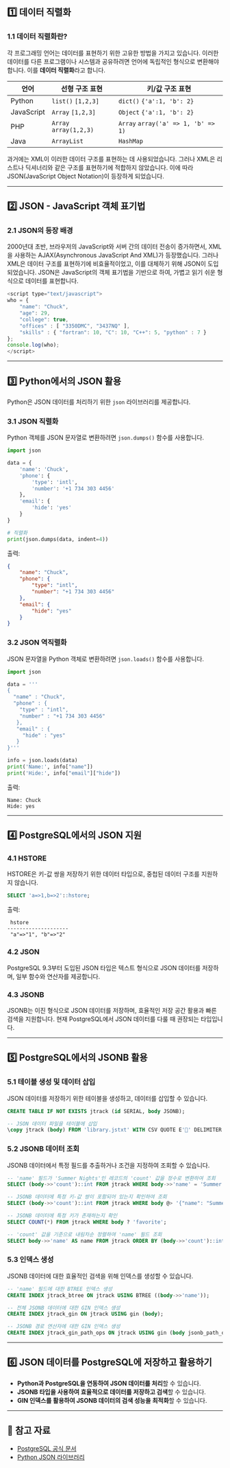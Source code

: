## 1️⃣ 데이터 직렬화

### **1.1 데이터 직렬화란?**

각 프로그래밍 언어는 데이터를 표현하기 위한 고유한 방법을 가지고 있습니다. 이러한 데이터를 다른 프로그램이나 시스템과 공유하려면 언어에 독립적인 형식으로 변환해야 합니다. 이를 **데이터 직렬화**라고 합니다.

| 언어       | 선형 구조 표현         | 키/값 구조 표현             |
|------------|------------------------|-----------------------------|
| Python     | `list()` `[1,2,3]`     | `dict()` `{'a':1, 'b': 2}`  |
| JavaScript | `Array` `[1,2,3]`      | `Object` `{'a':1, 'b': 2}`  |
| PHP        | `Array` `array(1,2,3)` | `Array` `array('a' => 1, 'b' => 1)` |
| Java       | `ArrayList`            | `HashMap`                   |

과거에는 XML이 이러한 데이터 구조를 표현하는 데 사용되었습니다. 그러나 XML은 리스트나 딕셔너리와 같은 구조를 표현하기에 적합하지 않았습니다. 이에 따라 JSON(JavaScript Object Notation)이 등장하게 되었습니다.

---

## 2️⃣ JSON - JavaScript 객체 표기법

### **2.1 JSON의 등장 배경**

2000년대 초반, 브라우저의 JavaScript와 서버 간의 데이터 전송이 증가하면서, XML을 사용하는 AJAX(Asynchronous JavaScript And XML)가 등장했습니다. 그러나 XML은 데이터 구조를 표현하기에 비효율적이었고, 이를 대체하기 위해 JSON이 도입되었습니다. JSON은 JavaScript의 객체 표기법을 기반으로 하여, 가볍고 읽기 쉬운 형식으로 데이터를 표현합니다.

```javascript
<script type="text/javascript">
who = {
    "name": "Chuck",
    "age": 29,
    "college": true,
    "offices" : [ "3350DMC", "3437NQ" ],
    "skills" : { "fortran": 10, "C": 10, "C++": 5, "python" : 7 }
};
console.log(who);
</script>
```

---

## 3️⃣ Python에서의 JSON 활용

Python은 JSON 데이터를 처리하기 위한 `json` 라이브러리를 제공합니다.

### **3.1 JSON 직렬화**

Python 객체를 JSON 문자열로 변환하려면 `json.dumps()` 함수를 사용합니다.

```python
import json

data = {
    'name': 'Chuck',
    'phone': {
        'type': 'intl',
        'number': '+1 734 303 4456'
    },
    'email': {
        'hide': 'yes'
    }
}

# 직렬화
print(json.dumps(data, indent=4))
```

출력:

```json
{
    "name": "Chuck",
    "phone": {
        "type": "intl",
        "number": "+1 734 303 4456"
    },
    "email": {
        "hide": "yes"
    }
}
```

### **3.2 JSON 역직렬화**

JSON 문자열을 Python 객체로 변환하려면 `json.loads()` 함수를 사용합니다.

```python
import json

data = '''
{
  "name" : "Chuck",
  "phone" : {
    "type" : "intl",
    "number" : "+1 734 303 4456"
   },
   "email" : {
     "hide" : "yes"
   }
}'''

info = json.loads(data)
print('Name:', info["name"])
print('Hide:', info["email"]["hide"])
```

출력:

```
Name: Chuck
Hide: yes
```

---

## 4️⃣ PostgreSQL에서의 JSON 지원

### **4.1 HSTORE**

HSTORE은 키-값 쌍을 저장하기 위한 데이터 타입으로, 중첩된 데이터 구조를 지원하지 않습니다.

```sql
SELECT 'a=>1,b=>2'::hstore;
```

출력:

```
 hstore
--------------------
 "a"=>"1", "b"=>"2"
```

### **4.2 JSON**

PostgreSQL 9.3부터 도입된 JSON 타입은 텍스트 형식으로 JSON 데이터를 저장하며, 일부 함수와 연산자를 제공합니다.

### **4.3 JSONB**

JSONB는 이진 형식으로 JSON 데이터를 저장하며, 효율적인 저장 공간 활용과 빠른 검색을 지원합니다. 현재 PostgreSQL에서 JSON 데이터를 다룰 때 권장되는 타입입니다.

---

## 5️⃣ PostgreSQL에서의 JSONB 활용

### **5.1 테이블 생성 및 데이터 삽입**

JSON 데이터를 저장하기 위한 테이블을 생성하고, 데이터를 삽입할 수 있습니다.

```sql
CREATE TABLE IF NOT EXISTS jtrack (id SERIAL, body JSONB);

-- JSON 데이터 파일을 테이블에 삽입
\copy jtrack (body) FROM 'library.jstxt' WITH CSV QUOTE E'' DELIMITER E'';
```

### **5.2 JSONB 데이터 조회**

JSONB 데이터에서 특정 필드를 추출하거나 조건을 지정하여 조회할 수 있습니다.

```sql
-- 'name' 필드가 'Summer Nights'인 레코드의 'count' 값을 정수로 변환하여 조회
SELECT (body->>'count')::int FROM jtrack WHERE body->>'name' = 'Summer Nights';

-- JSONB 데이터에 특정 키-값 쌍이 포함되어 있는지 확인하여 조회
SELECT (body->>'count')::int FROM jtrack WHERE body @> '{"name": "Summer Nights"}';

-- JSONB 데이터에 특정 키가 존재하는지 확인
SELECT COUNT(*) FROM jtrack WHERE body ? 'favorite';

-- 'count' 값을 기준으로 내림차순 정렬하여 'name' 필드 조회
SELECT body->>'name' AS name FROM jtrack ORDER BY (body->>'count')::int DESC;
```

### **5.3 인덱스 생성**

JSONB 데이터에 대한 효율적인 검색을 위해 인덱스를 생성할 수 있습니다.

```sql
-- 'name' 필드에 대한 BTREE 인덱스 생성
CREATE INDEX jtrack_btree ON jtrack USING BTREE ((body->>'name'));

-- 전체 JSONB 데이터에 대한 GIN 인덱스 생성
CREATE INDEX jtrack_gin ON jtrack USING gin (body);

-- JSONB 경로 연산자에 대한 GIN 인덱스 생성
CREATE INDEX jtrack_gin_path_ops ON jtrack USING gin (body jsonb_path_ops);
```

---

## 6️⃣ JSON 데이터를 PostgreSQL에 저장하고 활용하기

- **Python과 PostgreSQL을 연동하여 JSON 데이터를 처리**할 수 있습니다.
- **JSONB 타입을 사용하여 효율적으로 데이터를 저장하고 검색**할 수 있습니다.
- **GIN 인덱스를 활용하여 JSONB 데이터의 검색 성능을 최적화**할 수 있습니다.

---

## 📌 참고 자료

- [PostgreSQL 공식 문서](https://www.postgresql.org/docs/)
- [Python JSON 라이브러리](https://docs.python.org/3/library/json.html)
